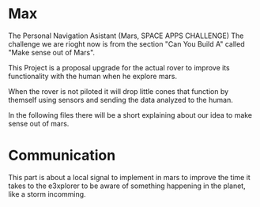 # Max
The Personal Navigation Asistant (Mars, SPACE APPS CHALLENGE)
The challenge we are rioght now is from the section "Can You Build A" called "Make sense out of Mars".


This Project is a proposal upgrade for the actual rover to improve its functionality with the human when he explore mars.

When the rover is not piloted it will drop little cones that function by themself using sensors and sending the data analyzed to the 
human. 

In the following files there will be a short explaining about our idea to make sense out of mars.

# Communication
This part is about a local signal to implement in mars to improve the time it takes to the e3xplorer to be aware of something
happening in the planet, like a storm incomming.

